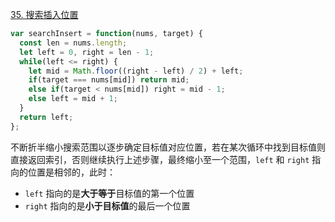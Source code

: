 [35. 搜索插入位置](https://leetcode.cn/problems/search-insert-position/description/?envType=study-plan-v2&envId=top-100-liked)

```javascript
var searchInsert = function(nums, target) {
  const len = nums.length;
  let left = 0, right = len - 1;
  while(left <= right) {
    let mid = Math.floor((right - left) / 2) + left;
    if(target === nums[mid]) return mid;
    else if(target < nums[mid]) right = mid - 1;
    else left = mid + 1;
  }
  return left;
};
```

不断折半缩小搜索范围以逐步确定目标值对应位置，若在某次循环中找到目标值则直接返回索引，否则继续执行上述步骤，最终缩小至一个范围，`left` 和 `right` 指向的位置是相邻的，此时：

- `left` 指向的是**大于等于**目标值的第一个位置
- `right` 指向的是**小于目标值**的最后一个位置

